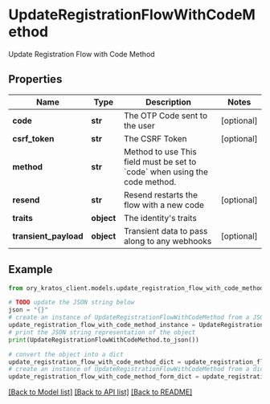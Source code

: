 # UpdateRegistrationFlowWithCodeMethod

Update Registration Flow with Code Method

## Properties

Name | Type | Description | Notes
------------ | ------------- | ------------- | -------------
**code** | **str** | The OTP Code sent to the user | [optional] 
**csrf_token** | **str** | The CSRF Token | [optional] 
**method** | **str** | Method to use  This field must be set to &#x60;code&#x60; when using the code method. | 
**resend** | **str** | Resend restarts the flow with a new code | [optional] 
**traits** | **object** | The identity&#39;s traits | 
**transient_payload** | **object** | Transient data to pass along to any webhooks | [optional] 

## Example

```python
from ory_kratos_client.models.update_registration_flow_with_code_method import UpdateRegistrationFlowWithCodeMethod

# TODO update the JSON string below
json = "{}"
# create an instance of UpdateRegistrationFlowWithCodeMethod from a JSON string
update_registration_flow_with_code_method_instance = UpdateRegistrationFlowWithCodeMethod.from_json(json)
# print the JSON string representation of the object
print(UpdateRegistrationFlowWithCodeMethod.to_json())

# convert the object into a dict
update_registration_flow_with_code_method_dict = update_registration_flow_with_code_method_instance.to_dict()
# create an instance of UpdateRegistrationFlowWithCodeMethod from a dict
update_registration_flow_with_code_method_form_dict = update_registration_flow_with_code_method.from_dict(update_registration_flow_with_code_method_dict)
```
[[Back to Model list]](../README.md#documentation-for-models) [[Back to API list]](../README.md#documentation-for-api-endpoints) [[Back to README]](../README.md)


